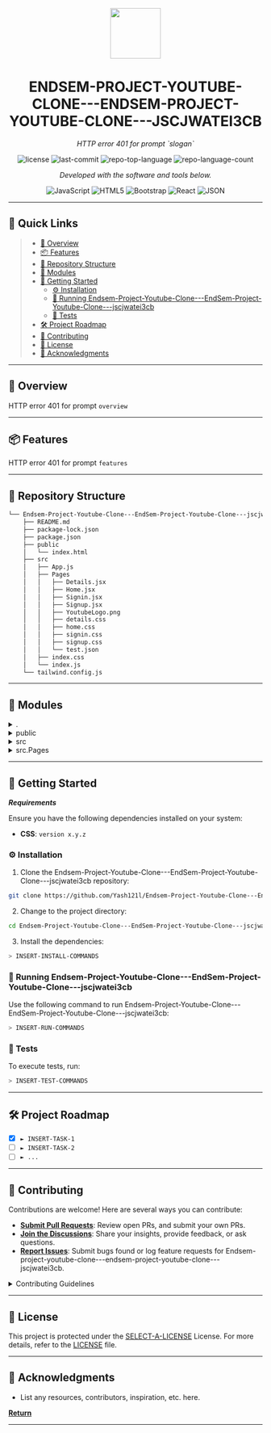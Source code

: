 <p align="center">
  <img src="https://img.icons8.com/?size=512&id=55494&format=png" width="100" />
</p>
<p align="center">
    <h1 align="center">ENDSEM-PROJECT-YOUTUBE-CLONE---ENDSEM-PROJECT-YOUTUBE-CLONE---JSCJWATEI3CB</h1>
</p>
<p align="center">
    <em>HTTP error 401 for prompt `slogan`</em>
</p>
<p align="center">
	<img src="https://img.shields.io/github/license/Yash121l/Endsem-Project-Youtube-Clone---EndSem-Project-Youtube-Clone---jscjwatei3cb?style=flat&color=0080ff" alt="license">
	<img src="https://img.shields.io/github/last-commit/Yash121l/Endsem-Project-Youtube-Clone---EndSem-Project-Youtube-Clone---jscjwatei3cb?style=flat&logo=git&logoColor=white&color=0080ff" alt="last-commit">
	<img src="https://img.shields.io/github/languages/top/Yash121l/Endsem-Project-Youtube-Clone---EndSem-Project-Youtube-Clone---jscjwatei3cb?style=flat&color=0080ff" alt="repo-top-language">
	<img src="https://img.shields.io/github/languages/count/Yash121l/Endsem-Project-Youtube-Clone---EndSem-Project-Youtube-Clone---jscjwatei3cb?style=flat&color=0080ff" alt="repo-language-count">
<p>
<p align="center">
		<em>Developed with the software and tools below.</em>
</p>
<p align="center">
	<img src="https://img.shields.io/badge/JavaScript-F7DF1E.svg?style=flat&logo=JavaScript&logoColor=black" alt="JavaScript">
	<img src="https://img.shields.io/badge/HTML5-E34F26.svg?style=flat&logo=HTML5&logoColor=white" alt="HTML5">
	<img src="https://img.shields.io/badge/Bootstrap-7952B3.svg?style=flat&logo=Bootstrap&logoColor=white" alt="Bootstrap">
	<img src="https://img.shields.io/badge/React-61DAFB.svg?style=flat&logo=React&logoColor=black" alt="React">
	<img src="https://img.shields.io/badge/JSON-000000.svg?style=flat&logo=JSON&logoColor=white" alt="JSON">
</p>
<hr>

## 🔗 Quick Links

> - [📍 Overview](#-overview)
> - [📦 Features](#-features)
> - [📂 Repository Structure](#-repository-structure)
> - [🧩 Modules](#-modules)
> - [🚀 Getting Started](#-getting-started)
>   - [⚙️ Installation](#️-installation)
>   - [🤖 Running Endsem-Project-Youtube-Clone---EndSem-Project-Youtube-Clone---jscjwatei3cb](#-running-Endsem-Project-Youtube-Clone---EndSem-Project-Youtube-Clone---jscjwatei3cb)
>   - [🧪 Tests](#-tests)
> - [🛠 Project Roadmap](#-project-roadmap)
> - [🤝 Contributing](#-contributing)
> - [📄 License](#-license)
> - [👏 Acknowledgments](#-acknowledgments)

---

## 📍 Overview

HTTP error 401 for prompt `overview`

---

## 📦 Features

HTTP error 401 for prompt `features`

---

## 📂 Repository Structure

```sh
└── Endsem-Project-Youtube-Clone---EndSem-Project-Youtube-Clone---jscjwatei3cb/
    ├── README.md
    ├── package-lock.json
    ├── package.json
    ├── public
    │   └── index.html
    ├── src
    │   ├── App.js
    │   ├── Pages
    │   │   ├── Details.jsx
    │   │   ├── Home.jsx
    │   │   ├── Signin.jsx
    │   │   ├── Signup.jsx
    │   │   ├── YoutubeLogo.png
    │   │   ├── details.css
    │   │   ├── home.css
    │   │   ├── signin.css
    │   │   ├── signup.css
    │   │   └── test.json
    │   ├── index.css
    │   └── index.js
    └── tailwind.config.js
```

---

## 🧩 Modules

<details closed><summary>.</summary>

| File                                                                                                                                                        | Summary                                        |
| ---                                                                                                                                                         | ---                                            |
| [package.json](https://github.com/Yash121l/Endsem-Project-Youtube-Clone---EndSem-Project-Youtube-Clone---jscjwatei3cb/blob/master/package.json)             | HTTP error 401 for prompt `package.json`       |
| [tailwind.config.js](https://github.com/Yash121l/Endsem-Project-Youtube-Clone---EndSem-Project-Youtube-Clone---jscjwatei3cb/blob/master/tailwind.config.js) | HTTP error 401 for prompt `tailwind.config.js` |
| [package-lock.json](https://github.com/Yash121l/Endsem-Project-Youtube-Clone---EndSem-Project-Youtube-Clone---jscjwatei3cb/blob/master/package-lock.json)   | HTTP error 401 for prompt `package-lock.json`  |

</details>

<details closed><summary>public</summary>

| File                                                                                                                                               | Summary                                       |
| ---                                                                                                                                                | ---                                           |
| [index.html](https://github.com/Yash121l/Endsem-Project-Youtube-Clone---EndSem-Project-Youtube-Clone---jscjwatei3cb/blob/master/public/index.html) | HTTP error 401 for prompt `public/index.html` |

</details>

<details closed><summary>src</summary>

| File                                                                                                                                          | Summary                                   |
| ---                                                                                                                                           | ---                                       |
| [App.js](https://github.com/Yash121l/Endsem-Project-Youtube-Clone---EndSem-Project-Youtube-Clone---jscjwatei3cb/blob/master/src/App.js)       | HTTP error 401 for prompt `src/App.js`    |
| [index.js](https://github.com/Yash121l/Endsem-Project-Youtube-Clone---EndSem-Project-Youtube-Clone---jscjwatei3cb/blob/master/src/index.js)   | HTTP error 401 for prompt `src/index.js`  |
| [index.css](https://github.com/Yash121l/Endsem-Project-Youtube-Clone---EndSem-Project-Youtube-Clone---jscjwatei3cb/blob/master/src/index.css) | HTTP error 401 for prompt `src/index.css` |

</details>

<details closed><summary>src.Pages</summary>

| File                                                                                                                                                    | Summary                                           |
| ---                                                                                                                                                     | ---                                               |
| [test.json](https://github.com/Yash121l/Endsem-Project-Youtube-Clone---EndSem-Project-Youtube-Clone---jscjwatei3cb/blob/master/src/Pages/test.json)     | HTTP error 401 for prompt `src/Pages/test.json`   |
| [Signin.jsx](https://github.com/Yash121l/Endsem-Project-Youtube-Clone---EndSem-Project-Youtube-Clone---jscjwatei3cb/blob/master/src/Pages/Signin.jsx)   | HTTP error 401 for prompt `src/Pages/Signin.jsx`  |
| [Details.jsx](https://github.com/Yash121l/Endsem-Project-Youtube-Clone---EndSem-Project-Youtube-Clone---jscjwatei3cb/blob/master/src/Pages/Details.jsx) | HTTP error 401 for prompt `src/Pages/Details.jsx` |
| [signup.css](https://github.com/Yash121l/Endsem-Project-Youtube-Clone---EndSem-Project-Youtube-Clone---jscjwatei3cb/blob/master/src/Pages/signup.css)   | HTTP error 401 for prompt `src/Pages/signup.css`  |
| [Signup.jsx](https://github.com/Yash121l/Endsem-Project-Youtube-Clone---EndSem-Project-Youtube-Clone---jscjwatei3cb/blob/master/src/Pages/Signup.jsx)   | HTTP error 401 for prompt `src/Pages/Signup.jsx`  |
| [Home.jsx](https://github.com/Yash121l/Endsem-Project-Youtube-Clone---EndSem-Project-Youtube-Clone---jscjwatei3cb/blob/master/src/Pages/Home.jsx)       | HTTP error 401 for prompt `src/Pages/Home.jsx`    |
| [home.css](https://github.com/Yash121l/Endsem-Project-Youtube-Clone---EndSem-Project-Youtube-Clone---jscjwatei3cb/blob/master/src/Pages/home.css)       | HTTP error 401 for prompt `src/Pages/home.css`    |
| [signin.css](https://github.com/Yash121l/Endsem-Project-Youtube-Clone---EndSem-Project-Youtube-Clone---jscjwatei3cb/blob/master/src/Pages/signin.css)   | HTTP error 401 for prompt `src/Pages/signin.css`  |
| [details.css](https://github.com/Yash121l/Endsem-Project-Youtube-Clone---EndSem-Project-Youtube-Clone---jscjwatei3cb/blob/master/src/Pages/details.css) | HTTP error 401 for prompt `src/Pages/details.css` |

</details>

---

## 🚀 Getting Started

***Requirements***

Ensure you have the following dependencies installed on your system:

* **CSS**: `version x.y.z`

### ⚙️ Installation

1. Clone the Endsem-Project-Youtube-Clone---EndSem-Project-Youtube-Clone---jscjwatei3cb repository:

```sh
git clone https://github.com/Yash121l/Endsem-Project-Youtube-Clone---EndSem-Project-Youtube-Clone---jscjwatei3cb
```

2. Change to the project directory:

```sh
cd Endsem-Project-Youtube-Clone---EndSem-Project-Youtube-Clone---jscjwatei3cb
```

3. Install the dependencies:

```sh
> INSERT-INSTALL-COMMANDS
```

### 🤖 Running Endsem-Project-Youtube-Clone---EndSem-Project-Youtube-Clone---jscjwatei3cb

Use the following command to run Endsem-Project-Youtube-Clone---EndSem-Project-Youtube-Clone---jscjwatei3cb:

```sh
> INSERT-RUN-COMMANDS
```

### 🧪 Tests

To execute tests, run:

```sh
> INSERT-TEST-COMMANDS
```

---

## 🛠 Project Roadmap

- [X] `► INSERT-TASK-1`
- [ ] `► INSERT-TASK-2`
- [ ] `► ...`

---

## 🤝 Contributing

Contributions are welcome! Here are several ways you can contribute:

- **[Submit Pull Requests](https://github.com/Yash121l/Endsem-Project-Youtube-Clone---EndSem-Project-Youtube-Clone---jscjwatei3cb/blob/main/CONTRIBUTING.md)**: Review open PRs, and submit your own PRs.
- **[Join the Discussions](https://github.com/Yash121l/Endsem-Project-Youtube-Clone---EndSem-Project-Youtube-Clone---jscjwatei3cb/discussions)**: Share your insights, provide feedback, or ask questions.
- **[Report Issues](https://github.com/Yash121l/Endsem-Project-Youtube-Clone---EndSem-Project-Youtube-Clone---jscjwatei3cb/issues)**: Submit bugs found or log feature requests for Endsem-project-youtube-clone---endsem-project-youtube-clone---jscjwatei3cb.

<details closed>
    <summary>Contributing Guidelines</summary>

1. **Fork the Repository**: Start by forking the project repository to your GitHub account.
2. **Clone Locally**: Clone the forked repository to your local machine using a Git client.
   ```sh
   git clone https://github.com/Yash121l/Endsem-Project-Youtube-Clone---EndSem-Project-Youtube-Clone---jscjwatei3cb
   ```
3. **Create a New Branch**: Always work on a new branch, giving it a descriptive name.
   ```sh
   git checkout -b new-feature-x
   ```
4. **Make Your Changes**: Develop and test your changes locally.
5. **Commit Your Changes**: Commit with a clear message describing your updates.
   ```sh
   git commit -m 'Implemented new feature x.'
   ```
6. **Push to GitHub**: Push the changes to your forked repository.
   ```sh
   git push origin new-feature-x
   ```
7. **Submit a Pull Request**: Create a PR against the original project repository. Clearly describe the changes and their motivations.

Once your PR is reviewed and approved, it will be merged into the main branch.

</details>

---

## 📄 License

This project is protected under the [SELECT-A-LICENSE](https://choosealicense.com/licenses) License. For more details, refer to the [LICENSE](https://choosealicense.com/licenses/) file.

---

## 👏 Acknowledgments

- List any resources, contributors, inspiration, etc. here.

[**Return**](#-quick-links)

---